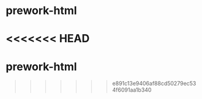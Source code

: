 # prework-html
<<<<<<< HEAD
=======
# prework-html
>>>>>>> e891c13e9406af88cd50279ec534f6091aa1b340
